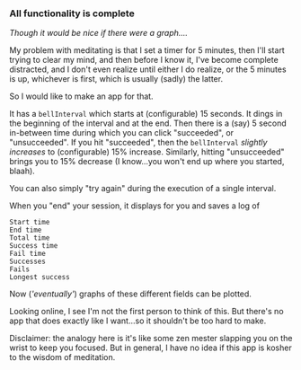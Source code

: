### All functionality is complete

*Though it would be nice if there were a graph....*

My problem with meditating is that I set a timer for 5 minutes, then I'll start
trying to clear my mind, and then before I know it, I've become complete
distracted, and I don't even realize until either I do realize, or the 5
minutes is up, whichever is first, which is usually (sadly) the latter.

So I would like to make an app for that.

It has a `bellInterval` which starts at (configurable) 15 seconds. It dings in
the beginning of the interval and at the end. Then there is a (say) 5 second
in-between time during which you can click "succeeded", or "unsucceeded". If
you hit "succeeded", then the `bellInterval` *slightly increases* to
(configurable) 15% increase. Similarly, hitting "unsucceeded" brings you to 15%
decrease (I know...you won't end up where you started, blaah).

You can also simply "try again" during the execution of a single interval.

When you "end" your session, it displays for you and saves a log of

    Start time
    End time
    Total time
    Success time
    Fail time
    Successes
    Fails
    Longest success

Now (*'eventually'*) graphs of these different fields can be plotted.

Looking online, I see I'm not the first person to think of this. But there's no
app that does exactly like I want...so it shouldn't be too hard to make.

Disclaimer: the analogy here is it's like some zen mester slapping you on the
wrist to keep you focused. But in general, I have no idea if this app is kosher
to the wisdom of meditation.
